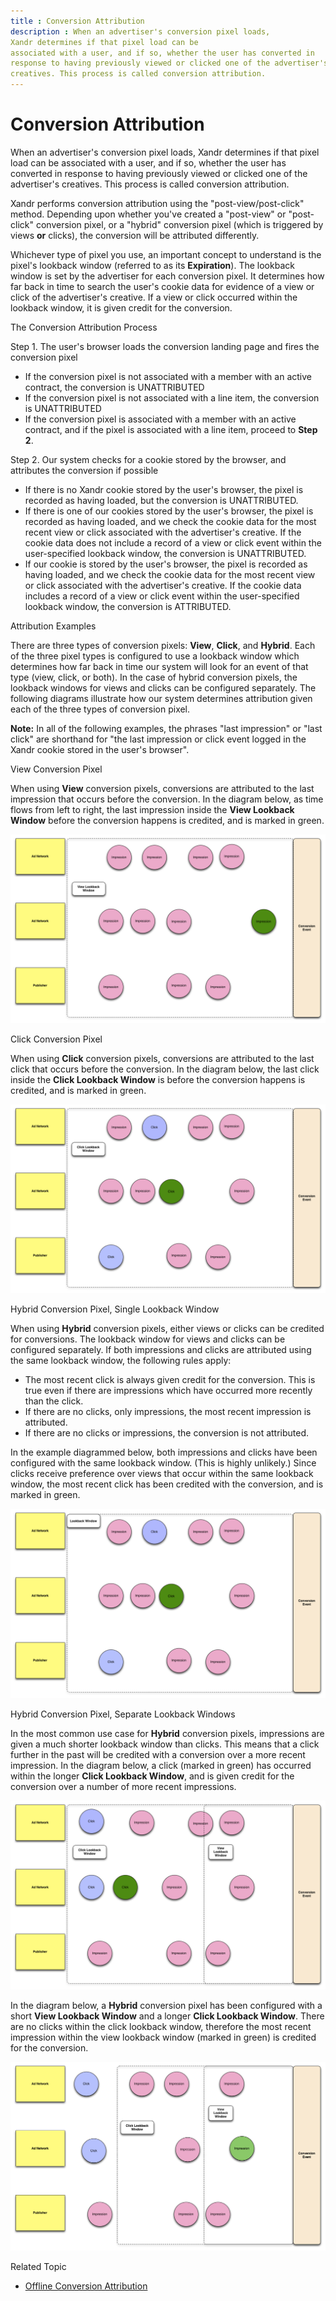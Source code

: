 ```yaml
---
title : Conversion Attribution
description : When an advertiser's conversion pixel loads,
Xandr determines if that pixel load can be
associated with a user, and if so, whether the user has converted in
response to having previously viewed or clicked one of the advertiser's
creatives. This process is called conversion attribution.
---
```



# Conversion Attribution



When an advertiser's conversion pixel loads,
Xandr determines if that pixel load can be
associated with a user, and if so, whether the user has converted in
response to having previously viewed or clicked one of the advertiser's
creatives. This process is called conversion attribution.

Xandr performs conversion attribution using the
"post-view/post-click" method. Depending upon whether you've created a
"post-view" or "post-click" conversion pixel, or a "hybrid" conversion
pixel (which is triggered by views **or** clicks), the conversion will
be attributed differently.

Whichever type of pixel you use, an important concept to understand is
the pixel's lookback window (referred to as its **Expiration**). The
lookback window is set by the advertiser for each conversion pixel. It
determines how far back in time to search the user's cookie data for
evidence of a view or click of the advertiser's creative. If a view or
click occurred within the lookback window, it is given credit for the
conversion.

The Conversion Attribution Process

Step 1. The user's browser loads the conversion landing page and fires
the conversion pixel

- If the conversion pixel is not associated with a member with an active
  contract, the conversion is UNATTRIBUTED
- If the conversion pixel is not associated with a line item, the
  conversion is UNATTRIBUTED
- If the conversion pixel is associated with a member with an active
  contract, and if the pixel is associated with a line item, proceed to
  **Step 2**.

Step 2. Our system checks for a cookie stored by the browser, and
attributes the conversion if possible

- If there is no Xandr cookie stored by the
  user's browser, the pixel is recorded as having loaded, but the
  conversion is UNATTRIBUTED.
- If there is one of our cookies stored by the user's browser, the pixel
  is recorded as having loaded, and we check the cookie data for the
  most recent view or click associated with the advertiser's creative.
  If the cookie data does not include a record of a view or click event
  within the user-specified lookback window, the conversion is
  UNATTRIBUTED.
- If our cookie is stored by the user's browser, the pixel is recorded
  as having loaded, and we check the cookie data for the most recent
  view or click associated with the advertiser's creative. If the cookie
  data includes a record of a view or click event within the
  user-specified lookback window, the conversion is ATTRIBUTED.

Attribution Examples

There are three types of conversion pixels: **View**, **Click**, and
**Hybrid**. Each of the three pixel types is configured to use a
lookback window which determines how far back in time our system will
look for an event of that type (view, click, or both). In the case of
hybrid conversion pixels, the lookback windows for views and clicks can
be configured separately. The following diagrams illustrate how our
system determines attribution given each of the three types of
conversion pixel.



<b>Note:</b> In all of the following examples,
the phrases "last impression" or "last click" are shorthand for "the
last impression or click event logged in the
Xandr cookie stored in the user's browser".



View Conversion Pixel

When using **View** conversion pixels, conversions are attributed to the
last impression that occurs before the conversion. In the diagram below,
as time flows from left to right, the last impression inside the **View
Lookback Window** before the conversion happens is credited, and is
marked in green.

![Impressions Only](media/imps-only.png)


Click Conversion Pixel

When using **Click** conversion pixels, conversions are attributed to
the last click that occurs before the conversion. In the diagram below,
the last click inside the **Click Lookback Window** is before the
conversion happens is credited, and is marked in green.

![Clicks Only](media/clicks-only.png)


Hybrid Conversion Pixel, Single Lookback Window

When using **Hybrid** conversion pixels, either views or clicks can be
credited for conversions. The lookback window for views and clicks can
be configured separately. If both impressions and clicks are attributed
using the same lookback window, the following rules apply:

- The most recent click is always given credit for the conversion. This
  is true even if there are impressions which have occurred more
  recently than the click.
- If there are no clicks, only impressions, the most recent impression
  is attributed.
- If there are no clicks or impressions, the conversion is not
  attributed.

In the example diagrammed below, both impressions and clicks have been
configured with the same lookback window. (This is highly unlikely.)
Since clicks receive preference over views that occur within the same
lookback window, the most recent click has been credited with the
conversion, and is marked in green.

![Impressions and Clicks Same Lookback](media/imps-and-clicks-same-lookback.png)


Hybrid Conversion Pixel, Separate Lookback Windows

In the most common use case for **Hybrid** conversion pixels,
impressions are given a much shorter lookback window than clicks. This
means that a click further in the past will be credited with a
conversion over a more recent impression. In the diagram below, a click
(marked in green) has occurred within the longer **Click Lookback
Window**, and is given credit for the conversion over a number of more
recent impressions.

![Impressions and Clicks Different Lookback](media/imps-and-clicks-different-lookback.png)

In the diagram below, a **Hybrid** conversion pixel has been configured
with a short **View Lookback Window** and a longer **Click Lookback
Window**. There are no clicks within the click lookback window,
therefore the most recent impression within the view lookback window
(marked in green) is credited for the conversion.

![Impressions and Clicks Different Lookback](media/imps-and-clicks-different-lookback-a.png)

Related Topic

- <a href="offline-conversion-attribution.md" class="xref">Offline
  Conversion Attribution</a>




